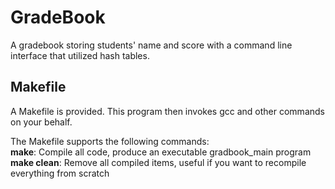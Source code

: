 # GradeBook
A gradebook storing students' name and score with a command line interface that utilized hash tables.  

## Makefile
A Makefile is provided. This program then invokes gcc and other commands on your behalf.

The Makefile supports the following commands:<br>
**make**: Compile all code, produce an executable gradbook_main program<br>
**make clean**: Remove all compiled items, useful if you want to recompile everything from scratch
